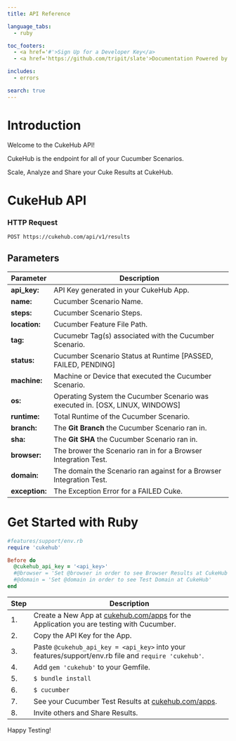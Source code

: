 ```yaml
---
title: API Reference

language_tabs:
  - ruby

toc_footers:
  - <a href='#'>Sign Up for a Developer Key</a>
  - <a href='https://github.com/tripit/slate'>Documentation Powered by Slate</a>

includes:
  - errors

search: true
---
```


# Introduction
Welcome to the CukeHub API! 

CukeHub is the endpoint for all of your Cucumber Scenarios.  

Scale, Analyze and Share your Cuke Results at CukeHub.

# CukeHub API
### HTTP Request
`POST https://cukehub.com/api/v1/results`
## Parameters

Parameter         | Description
---------         | -----------
<b>api_key:</b>   | API Key generated in your CukeHub App.
<b>name:</b>      | Cucumber Scenario Name.
<b>steps:</b>     | Cucumber Scenario Steps.
<b>location:</b>  | Cucumber Feature File Path.
<b>tag:</b>       | Cucumebr Tag(s) associated with the Cucumber Scenario.
<b>status:</b>    | Cucumber Scenario Status at Runtime [PASSED, FAILED, PENDING]
<b>machine:</b>   | Machine or Device that executed the Cucumber Scenario.
<b>os:</b>        | Operating System the Cucumber Scenario was executed in. [OSX, LINUX, WINDOWS]
<b>runtime:</b>   | Total Runtime of the Cucumber Scenario.
<b>branch:</b>    | The <b>Git Branch</b> the Cucumber Scenario ran in.
<b>sha:</b>       | The <b>Git SHA</b> the Cucumber Scenario ran in.
<b>browser:</b>   | The brower the Scenario ran in for a Browser Integration Test.
<b>domain:</b>    | The domain the Scenario ran against for a Browser Integration Test. 
<b>exception:</b> | The Exception Error for a FAILED Cuke.

# Get Started with Ruby

``` ruby
#features/support/env.rb
require 'cukehub'

Before do
  @cukehub_api_key = '<api_key>'
  #@browser = 'Set @browser in order to see Browser Results at CukeHub'
  #@domain = 'Set @domain in order to see Test Domain at CukeHub'
end


```
 Step    | Description
--------- | -----------
    1.    | Create a New App at [cukehub.com/apps](https://cukehub.com/apps) for the Application you are testing with Cucumber.
	2.    | Copy the API Key for the App.
	3.    | Paste `@cukehub_api_key = <api_key>` into your features/support/env.rb file and `require 'cukehub'`.
	4.	  | Add `gem 'cukehub'` to your Gemfile.
	5.    | `$ bundle install`
	6.    | `$ cucumber`
	7.    | See your Cucumber Test Results at [cukehub.com/apps](https://cukehub.com/apps).
	8.    | Invite others and Share Results.

<aside class="success">
Happy Testing!
</aside>


